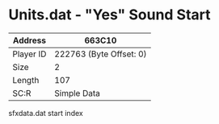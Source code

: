 #  Units.dat - "Yes" Sound Start
Address   | 663C10
----------|-------------
Player ID | 222763 (Byte Offset: 0)
Size 	  | 2
Length 	  | 107
SC:R      | Simple Data

sfxdata.dat start index

